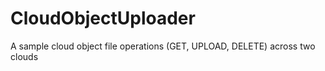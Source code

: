 # CloudObjectUploader
A sample cloud object file operations (GET, UPLOAD, DELETE) across two clouds
